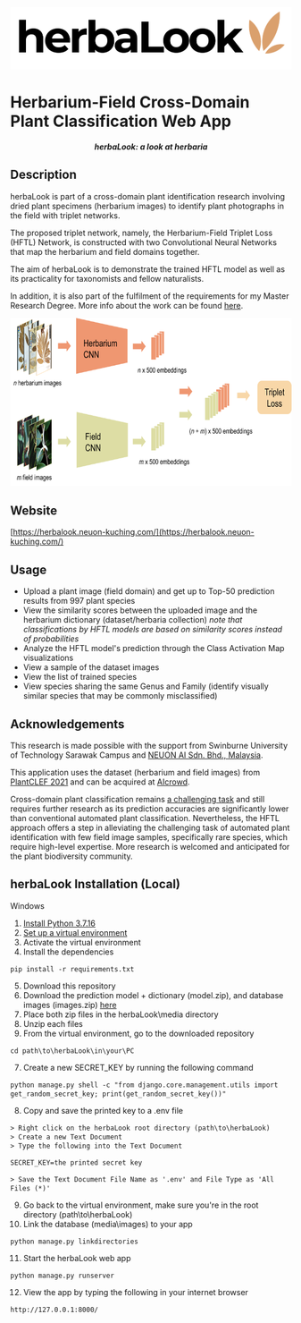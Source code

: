 ![herbaLook](https://github.com/sophiadouglas/herbaLook/blob/a46973362538465bfef1440c732c01c82b78765c/static/images/herbaLook.png)

# Herbarium-Field Cross-Domain Plant Classification Web App
*<h4 align="center">herbaLook: a look at herbaria</h4>*

## Description
herbaLook is part of a cross-domain plant identification research involving dried plant specimens (herbarium images) to identify plant photographs in the field with triplet networks.

The proposed triplet network, namely, the Herbarium-Field Triplet Loss (HFTL) Network, is constructed with two Convolutional Neural Networks that map the herbarium and field domains together.

The aim of herbaLook is to demonstrate the trained HFTL model as well as its practicality for taxonomists and fellow naturalists. 

In addition, it is also part of the fulfilment of the requirements 
for my Master Research Degree. More info about the work can be found [here](https://doi.org/10.1007/s00521-022-07951-6).
<p align="center">
<img src=https://github.com/sophiadouglas/herbaLook/blob/a46973362538465bfef1440c732c01c82b78765c/static/images/HFTL_network.png height="300">
</p>

## Website
[https://herbalook.neuon-kuching.com/](https://herbalook.neuon-kuching.com/)

## Usage
- Upload a plant image (field domain) and get up to Top-50 prediction results from 997 plant species
- View the similarity scores between the uploaded image and the herbarium dictionary (dataset/herbaria collection)
  *note that classifications by HFTL models are based on similarity scores instead of probabilities*
- Analyze the HFTL model's prediction through the Class Activation Map visualizations
- View a sample of the dataset images
- View the list of trained species
- View species sharing the same Genus and Family (identify visually similar species that may be commonly misclassified)

## Acknowledgements
This research is made possible with the support from Swinburne University of Technology Sarawak Campus and [NEUON AI Sdn. Bhd., Malaysia](https://github.com/NeuonAI).

This application uses the dataset (herbarium and field images) from [PlantCLEF 2021](https://www.imageclef.org/PlantCLEF2021) and can be acquired at [AIcrowd](https://www.aicrowd.com/challenges/lifeclef-2021-plant).

Cross-domain plant classification remains [a challenging task](https://ceur-ws.org/Vol-2936/paper-122.pdf) and still requires further research as its prediction accuracies are significantly lower than 
conventional automated plant classification. Nevertheless, the HFTL approach offers a step in alleviating the challenging task of automated 
plant identification with few field image samples, specifically rare species, which require high-level expertise. More research is welcomed and anticipated for the plant biodiversity community.


## herbaLook Installation (Local)
Windows
1. [Install Python 3.7.16](https://www.digitalocean.com/community/tutorials/install-python-windows-10)
2. [Set up a virtual environment](https://realpython.com/python-virtual-environments-a-primer/)
3. Activate the virtual environment
4. Install the dependencies
```
pip install -r requirements.txt
```
5. Download this repository
6. Download the prediction model + dictionary (model.zip), and database images (images.zip) [here](https://drive.google.com/drive/folders/1cUxrPgfq9XIM67XgZ0FJ1t-7ovVFzCi8?usp=drive_link)
7. Place both zip files in the herbaLook\media directory
8. Unzip each files
10. From the virtual environment, go to the downloaded repository
```
cd path\to\herbaLook\in\your\PC
```
7. Create a new SECRET_KEY by running the following command
```
python manage.py shell -c "from django.core.management.utils import get_random_secret_key; print(get_random_secret_key())"
```
8. Copy and save the printed key to a .env file
```
> Right click on the herbaLook root directory (path\to\herbaLook)
> Create a new Text Document
> Type the following into the Text Document
```
```
SECRET_KEY=the printed secret key
```
```
> Save the Text Document File Name as '.env' and File Type as 'All Files (*)'
```
9. Go back to the virtual environment, make sure you're in the root directory (path\to\herbaLook)
10. Link the database (media\images) to your app
```
python manage.py linkdirectories
```
11. Start the herbaLook web app
```
python manage.py runserver
```
12. View the app by typing the following in your internet browser
```
http://127.0.0.1:8000/
```
